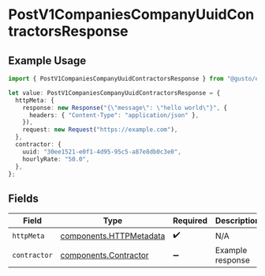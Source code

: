 # PostV1CompaniesCompanyUuidContractorsResponse

## Example Usage

```typescript
import { PostV1CompaniesCompanyUuidContractorsResponse } from "@gusto/embedded-api/models/operations/postv1companiescompanyuuidcontractors.js";

let value: PostV1CompaniesCompanyUuidContractorsResponse = {
  httpMeta: {
    response: new Response("{\"message\": \"hello world\"}", {
      headers: { "Content-Type": "application/json" },
    }),
    request: new Request("https://example.com"),
  },
  contractor: {
    uuid: "30ee1521-e0f1-4d95-95c5-a87e8db0c3e0",
    hourlyRate: "50.0",
  },
};
```

## Fields

| Field                                                              | Type                                                               | Required                                                           | Description                                                        |
| ------------------------------------------------------------------ | ------------------------------------------------------------------ | ------------------------------------------------------------------ | ------------------------------------------------------------------ |
| `httpMeta`                                                         | [components.HTTPMetadata](../../models/components/httpmetadata.md) | :heavy_check_mark:                                                 | N/A                                                                |
| `contractor`                                                       | [components.Contractor](../../models/components/contractor.md)     | :heavy_minus_sign:                                                 | Example response                                                   |
